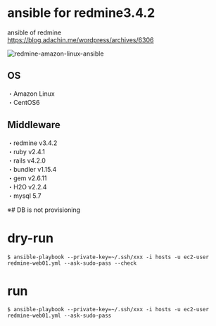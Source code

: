 # ansible for redmine3.4.2  

ansible of redmine  
https://blog.adachin.me/wordpress/archives/6306  

![redmine-amazon-linux-ansible](https://user-images.githubusercontent.com/5633085/37887049-67601de2-30fa-11e8-8107-ebf5d27488ff.png)

## OS
・Amazon Linux   
・CentOS6  

## Middleware  
・redmine v3.4.2  
・ruby v2.4.1  
・rails v4.2.0  
・bundler v1.15.4  
・gem v2.6.11  
・H2O v2.2.4  
・mysql 5.7   

※# DB is not provisioning  

# dry-run  
````
$ ansible-playbook --private-key=~/.ssh/xxx -i hosts -u ec2-user redmine-web01.yml --ask-sudo-pass --check
````

# run  
````
$ ansible-playbook --private-key=~/.ssh/xxx -i hosts -u ec2-user redmine-web01.yml --ask-sudo-pass
````

